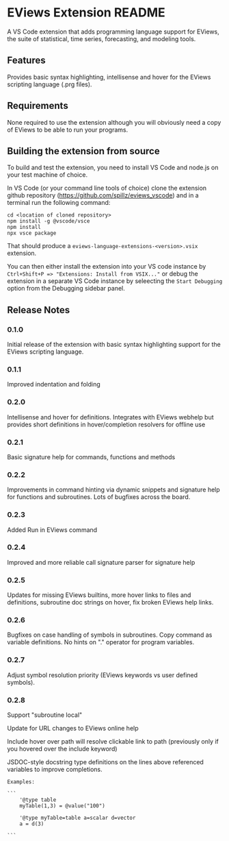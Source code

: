 # EViews Extension README

A VS Code extension that adds programming language support for EViews, the suite of statistical, time series, forecasting, and modeling tools.

## Features

Provides basic syntax highlighting, intellisense and hover for the EViews scripting language (.prg files).

## Requirements

None required to use the extension although you will obviously need a copy of EViews to be able to run your programs.

## Building the extension from source

To build and test the extension, you need to install VS Code and node.js on your test machine of choice.

In VS Code (or your command line tools of choice) clone the extension github repository (https://github.com/spillz/eviews_vscode) and in a terminal run the following command:

```
cd <location of cloned repository>
npm install -g @vscode/vsce
npm install
npx vsce package
```

That should produce a `eviews-language-extensions-<version>.vsix` extension.

You can then either install the extension into your VS code instance by `Ctrl+Shift+P => "Extensions: Install from VSIX..."` or debug the extension in a separate VS Code instance by seleecting the `Start Debugging` option from the Debugging sidebar panel.

## Release Notes

### 0.1.0

Initial release of the extension with basic syntax highlighting support for the EViews scripting language.

### 0.1.1

Improved indentation and folding

### 0.2.0

Intellisense and hover for definitions. Integrates with EViews webhelp but provides short definitions in hover/completion resolvers for offline use

### 0.2.1

Basic signature help for commands, functions and methods  

### 0.2.2

Improvements in command hinting via dynamic snippets and signature help for functions and subroutines. Lots of bugfixes across the board.

### 0.2.3

Added Run in EViews command

### 0.2.4

Improved and more reliable call signature parser for signature help

### 0.2.5

Updates for missing EViews builtins, more hover links to files and definitions, subroutine doc strings on hover, fix broken EViews help links.

### 0.2.6

Bugfixes on case handling of symbols in subroutines. Copy command as variable definitions. No hints on "." operator for program variables.

### 0.2.7

Adjust symbol resolution priority (EViews keywords vs user defined symbols).

### 0.2.8

Support "subroutine local"

Update for URL changes to EViews online help

Include hover over path will resolve clickable link to path (previously only if you hovered over the include keyword)

JSDOC-style docstring type definitions on the lines above referenced variables to improve completions. 
 
    Examples:

    ```
        '@type table
        myTable(1,3) = @value("100")

        '@type myTable=table a=scalar d=vector
        a = d(3)

    ```

